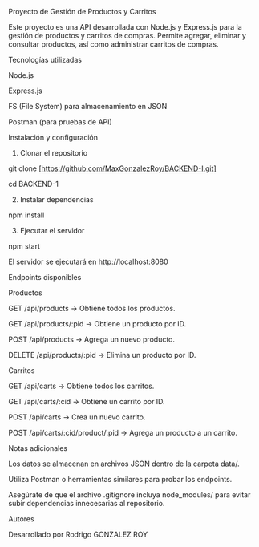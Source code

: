 Proyecto de Gestión de Productos y Carritos

Este proyecto es una API desarrollada con Node.js y Express.js para la gestión de productos y carritos de compras. Permite agregar, eliminar y consultar productos, así como administrar carritos de compras.

Tecnologías utilizadas

Node.js

Express.js

FS (File System) para almacenamiento en JSON

Postman (para pruebas de API)

Instalación y configuración

1. Clonar el repositorio

 git clone [https://github.com/MaxGonzalezRoy/BACKEND-I.git]
 
 cd BACKEND-1

2. Instalar dependencias

npm install

3. Ejecutar el servidor

npm start

El servidor se ejecutará en http://localhost:8080

Endpoints disponibles

Productos

GET /api/products → Obtiene todos los productos.

GET /api/products/:pid → Obtiene un producto por ID.

POST /api/products → Agrega un nuevo producto.

DELETE /api/products/:pid → Elimina un producto por ID.

Carritos

GET /api/carts → Obtiene todos los carritos.

GET /api/carts/:cid → Obtiene un carrito por ID.

POST /api/carts → Crea un nuevo carrito.

POST /api/carts/:cid/product/:pid → Agrega un producto a un carrito.

Notas adicionales

Los datos se almacenan en archivos JSON dentro de la carpeta data/.

Utiliza Postman o herramientas similares para probar los endpoints.

Asegúrate de que el archivo .gitignore incluya node_modules/ para evitar subir dependencias innecesarias al repositorio.

Autores

Desarrollado por Rodrigo GONZALEZ ROY

